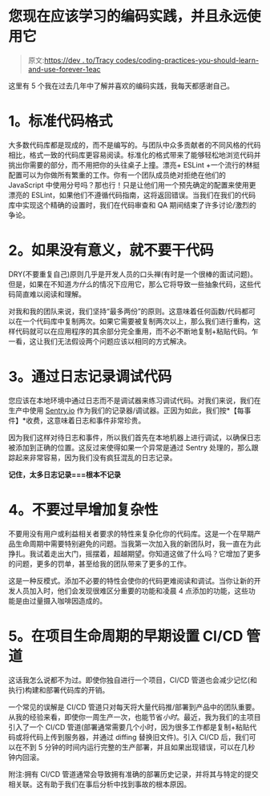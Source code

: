 # 您现在应该学习的编码实践，并且永远使用它

> 原文:[https://dev . to/Tracy codes/coding-practices-you-should-learn-and-use-forever-1eac](https://dev.to/tracycodes/coding-practices-you-should-learn-now-and-utilize-forever-1eac)

这里有 5 个我在过去几年中了解并喜欢的编码实践，我每天都感谢自己。

# [](#1-standard-code-formatting)1。标准代码格式

大多数代码库都是现成的，而不是编写的。与团队中众多贡献者的不同风格的代码相比，格式一致的代码库更容易阅读。标准化的格式带来了能够轻松地浏览代码并挑出你需要的部分，而不用把你的头往桌子上撞。漂亮+ ESLint +一个流行的林挺配置可以为你做所有繁重的工作。你有一个团队成员绝对拒绝在他们的 JavaScript 中使用分号吗？那也行！只是让他们用一个预先确定的配置来使用更漂亮的 ESLint，如果他们不遵循代码指南，这将返回错误。当我们在我们的代码库中实现这个精确的设置时，我们在代码审查和 QA 期间结束了许多讨论/激烈的争论。

# [](#2-dont-code-dry-if-it-doesnt-make-sense)2。如果没有意义，就不要干代码

DRY(不要重复自己)原则几乎是开发人员的口头禅(有时是一个很棒的面试问题)。但是，如果在不知道*为什么*的情况下应用它，那么它将导致一些抽象代码，这些代码简直难以阅读和理解。

对我和我的团队来说，我们坚持“最多两份”的原则。这意味着任何函数/代码都可以在一个代码库中复制两次。如果它需要被复制两次以上，那么我们进行重构，这样代码就可以在应用程序的其余部分完全重用，而不必不断地复制+粘贴代码。乍一看，这让我们无法假设两个问题应该以相同的方式解决。

# [](#3-debug-code-via-logging)3。通过日志记录调试代码

您应该在本地环境中通过日志而不是调试器来练习调试代码。对我们来说，我们在生产中使用 [Sentry.io](https://sentry.io) 作为我们的记录器/调试器。正因为如此，我们按*【每事件】*收费，这意味着日志和事件非常珍贵。

因为我们这样对待日志和事件，所以我们首先在本地机器上进行调试，以确保日志被添加到正确的位置。这反过来使得如果一个异常是通过 Sentry 处理的，那么跟踪起来非常容易，因为我们没有疯狂混乱的日志记录。

**记住，太多日志记录===根本不记录**

# [](#4-dont-add-complication-early-on)4。不要过早增加复杂性

不要用没有用户或利益相关者要求的特性来复杂化你的代码库。这是一个在早期产品生命周期中需要特别避免的问题。当我第一次加入我的新团队时，我一直在为此挣扎。我试着走出大门，摇摆着，超越期望。你知道这做了什么吗？它增加了更多的问题，更多的罚单，甚至给我的团队带来了更多的工作。

这是一种反模式。添加不必要的特性会使你的代码更难阅读和调试。当你让新的开发人员加入时，他们会发现很难区分重要的功能和凌晨 4 点添加的功能，这些功能是由过量摄入咖啡因造成的。

# [](#5-setup-a-cicd-pipeline-early-in-your-projects-lifecycle)5。在项目生命周期的早期设置 CI/CD 管道

这话我怎么说都不为过。即使你独自进行一个项目，CI/CD 管道也会减少记忆(和执行)构建和部署代码库的开销。

一个常见的误解是 CI/CD 管道只对每天将大量代码推/部署到产品中的团队重要。从我的经验来看，即使你一周生产一次，也能节省*小时*。最近，我为我们的主项目引入了一个 CI/CD 管道(部署通常需要几个小时，因为很多工作都是复制+粘贴代码或将代码上传到服务器，并通过 diffing 替换旧文件)。引入 CI/CD 后，我们可以在不到 5 分钟的时间内运行完整的生产部署，并且如果出现错误，可以在几秒钟内回滚。

附注:拥有 CI/CD 管道通常会导致拥有准确的部署历史记录，并将其与特定的提交相关联。这有助于我们在事后分析中找到事故的根本原因。